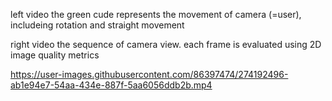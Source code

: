 left video
the green cude represents the movement of camera (=user), includeing rotation and straight movement

right video
the sequence of camera view. each frame is evaluated using 2D image quality metrics

https://user-images.githubusercontent.com/86397474/274192496-ab1e94e7-54aa-434e-887f-5aa6056ddb2b.mp4
